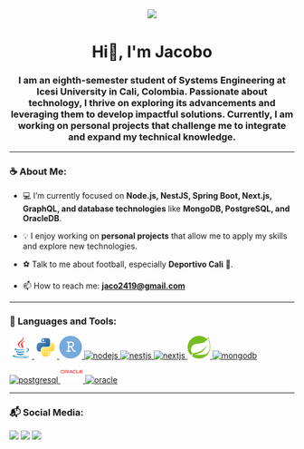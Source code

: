 <div id="header" align="center">
  <img src="https://media.giphy.com/media/USV0ym3bVWQJJmNu3N/giphy.gif" width="200"/>
  <h1 align="center">Hi👋, I'm Jacobo</h1>
  <h3 align="center">
    I am an eighth-semester student of Systems Engineering at Icesi University in Cali, Colombia. Passionate about technology, I thrive on exploring its advancements and leveraging them to develop impactful solutions. Currently, I am working on personal projects that challenge me to integrate and expand my technical knowledge.  
  </h3>
</div>

---

### ☕ About Me:

- 💻 I’m currently focused on **Node.js, NestJS, Spring Boot, Next.js, GraphQL, and database technologies** like **MongoDB, PostgreSQL, and OracleDB**.
  
- 💡 I enjoy working on **personal projects** that allow me to apply my skills and explore new technologies.  

- ⚽ Talk to me about football, especially **Deportivo Cali** 💚.  

- 📫 How to reach me: **jaco2419@gmail.com**

---

### 🔧 Languages and Tools:

<p align="left">
  <a href="#" target="_blank"> <img src="https://raw.githubusercontent.com/devicons/devicon/master/icons/java/java-original.svg" alt="java" width="40" height="40"/> </a>
  <a href="#" target="_blank"> <img src="https://raw.githubusercontent.com/devicons/devicon/master/icons/python/python-original.svg" alt="python" width="40" height="40"/> </a>
  <a href="#" target="_blank"> <img src="https://github.com/devicons/devicon/blob/master/icons/rstudio/rstudio-original.svg" alt="rstudio" width="40" height="40"/> </a>
  <a href="#" target="_blank"> <img src="https://cdn.jsdelivr.net/gh/devicons/devicon@latest/icons/nodejs/nodejs-plain-wordmark.svg" alt="nodejs" width="40" height="40"/> </a>
  <a href="#" target="_blank"> <img src="https://cdn.jsdelivr.net/gh/devicons/devicon@latest/icons/nestjs/nestjs-original.svg" alt="nestjs" width="40" height="40"/> </a>
  <a href="#" target="_blank"> <img src="https://cdn.jsdelivr.net/gh/devicons/devicon@latest/icons/nextjs/nextjs-original.svg" alt="nextjs" width="40" height="40"/> </a>
  <!-- Spring Boot -->
  <a href="#" target="_blank"> <img src="https://github.com/devicons/devicon/blob/master/icons/spring/spring-original.svg" alt="spring" width="40" height="40"/> </a>
  <!-- MongoDB -->
  <a href="#" target="_blank"> <img src="https://cdn.jsdelivr.net/gh/devicons/devicon@latest/icons/mongodb/mongodb-plain-wordmark.svg" alt="mongodb" width="40" height="40"/> </a>
  <!-- PostgreSQL -->
  <a href="#" target="_blank"> <img src="https://cdn.jsdelivr.net/gh/devicons/devicon@latest/icons/postgresql/postgresql-original.svg" alt="postgresql" width="40" height="40"/> </a>
  <!-- OracleDB -->
  <a href="#" target="_blank"> <img src="https://github.com/devicons/devicon/blob/master/icons/oracle/oracle-original.svg" alt="oracle" width="40" height="40"/> </a>
   <a href="#" target="_blank"> <img src="https://cdn.jsdelivr.net/gh/devicons/devicon@latest/icons/graphql/graphql-plain-wordmark.svg" alt="oracle" width="40" height="40"/> </a>

</p>

---

### 📬 Social Media:

<div> 
  <a href="mailto:jaco2419@gmail.com"><img src="https://img.shields.io/badge/-Gmail-%23333?style=for-the-badge&logo=gmail&logoColor=white" target="_blank"></a>
  <a href="https://www.instagram.com/jacoboossag/" target="_blank"><img src="https://img.shields.io/badge/-Instagram-%23E4405F?style=for-the-badge&logo=instagram&logoColor=white" target="_blank"></a>
  <a href="www.linkedin.com/in/jacobo-ossa-guarnizo-9375a12b3" target="_blank"><img src="https://img.shields.io/badge/-LinkedIn-%230077B5?style=for-the-badge&logo=linkedin&logoColor=white" target="_blank"></a>
</div>
